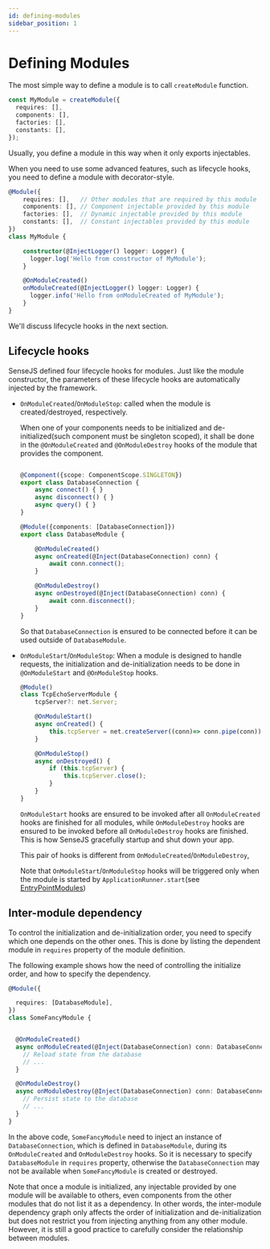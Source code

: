 ```yaml
---
id: defining-modules
sidebar_position: 1
---
```


# Defining Modules

The most simple way to define a module is to call `createModule` function.

```typescript
const MyModule = createModule({
  requires: [],
  components: [],
  factories: [],
  constants: [],
});
````

Usually, you define a module in this way when it only exports injectables.


When you need to use some advanced features, such as lifecycle hooks, you need to define a module with decorator-style.

```typescript
@Module({
    requires: [],   // Other modules that are required by this module
    components: [], // Component injectable provided by this module
    factories: [],  // Dynamic injectable provided by this module
    constants: [],  // Constant injectables provided by this module
})
class MyModule {

    constructor(@InjectLogger() logger: Logger) {
      logger.log('Hello from constructor of MyModule');
    }

    @OnModuleCreated()
    onModuleCreated(@InjectLogger() logger: Logger) {
      logger.info('Hello from onModuleCreated of MyModule');
    }
}
```

We'll discuss lifecycle hooks in the next section.

## Lifecycle hooks

SenseJS defined four lifecycle hooks for modules. Just like the module constructor, the parameters of these lifecycle
hooks are automatically injected by the framework.

-   `OnModuleCreated`/`OnModuleStop`: called when the module is created/destroyed, respectively.

    When one of your components needs to be initialized and de-initialized(such component must be singleton scoped),
    it shall be done in the `@OnModuleCreated` and `@OnModuleDestroy` hooks of the module that provides the component.

      ```typescript

      @Component({scope: ComponentScope.SINGLETON})
      export class DatabaseConnection {
          async connect() { }
          async disconnect() { }
          async query() { }
      }

      @Module({components: [DatabaseConnection]})
      export class DatabaseModule {

          @OnModuleCreated()
          async onCreated(@Inject(DatabaseConnection) conn) {
              await conn.connect();
          }

          @OnModuleDestroy()
          async onDestroyed(@Inject(DatabaseConnection) conn) {
              await conn.disconnect();
          }
      }
      ```

    So that `DatabaseConnection` is ensured to be connected before it can be used outside of `DatabaseModule`.

-   `OnModuleStart`/`OnModuleStop`: When a module is designed to handle requests, the initialization and
    de-initialization needs to be done in `@OnModuleStart` and `@OnModuleStop` hooks.

      ```typescript
      @Module()
      class TcpEchoServerModule {
          tcpServer?: net.Server;

          @OnModuleStart()
          async onCreated() {
              this.tcpServer = net.createServer((conn)=> conn.pipe(conn)).listen(3000);
          }

          @OnModuleStop()
          async onDestroyed() {
              if (this.tcpServer) {
                  this.tcpServer.close();
              }
          }
      }
      ```

    `OnModuleStart` hooks are ensured to be invoked after all `OnModuleCreated` hooks are finished for all modules,
    while `OnModuleDestroy` hooks are ensured to be invoked before all `OnModuleDestroy` hooks are finished. This is how
    SenseJS gracefully startup and shut down your app.

    This pair of hooks is different from `OnModuleCreated`/`OnModuleDestroy`,

    Note that `OnModuleStart`/`OnModuleStop` hooks will be triggered only when the module is started by
    `ApplicationRunner.start`(see
    [EntryPointModules](./entry-point))

## Inter-module dependency

To control the initialization and de-initialization order, you need to specify which one depends on the other ones.
This is done by listing the dependent module in `requires` property of the module definition.

The following example shows how the need of controlling the initialize order, and how to specify the dependency.

```typescript
@Module({

  requires: [DatabaseModule],
})
class SomeFancyModule {


  @OnModuleCreated()
  async onModuleCreated(@Inject(DatabaseConnection) conn: DatabaseConnection) {
    // Reload state from the database
    // ...
  }

  @OnModuleDestroy()
  async onModuleDestroy(@Inject(DatabaseConnection) conn: DatabaseConnection) {
    // Persist state to the database
    // ...
  }
}
```

In the above code, `SomeFancyModule` need to inject an instance of `DatabaseConnection`, which is defined in
`DatabaseModule`, during its `OnModuleCreated` and `OnModuleDestroy` hooks. So it is necessary to specify
`DatabaseModule` in `requires` property, otherwise the `DatabaseConnection` may not be available when `SomeFancyModule`
is created or destroyed.

Note that once a module is initialized, any injectable provided by one module will be available to others, even
components from the other modules that do not list it as a dependency. In other words, the inter-module dependency graph
only affects the order of initialization and de-initialization but does not restrict you from injecting anything from
any other module. However, it is still a good practice to carefully consider the relationship between modules.
